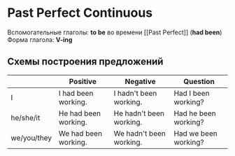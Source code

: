 # Past Perfect Continuous
Вспомогательные глаголы: **to be** во времени [[Past Perfect]] (**had been**)
Форма глагола: **V-ing**

## Схемы построения предложений

|             | Positive             | Negative                | Question             |
| ----------- | -------------------- | ----------------------- | -------------------- |
| I           | I had been working.  | I hadn't been working.  | Had I been working?  |
| he/she/it   | He had been working. | He hadn't been working. | Had he been working? |
| we/you/they | We had been working. | We hadn't been working. | Had we been working? |

